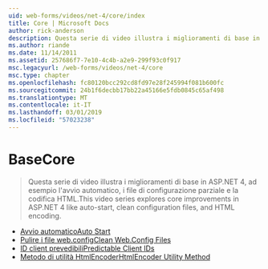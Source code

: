 ```yaml
---
uid: web-forms/videos/net-4/core/index
title: Core | Microsoft Docs
author: rick-anderson
description: Questa serie di video illustra i miglioramenti di base in ASP.NET 4, ad esempio l'avvio automatico, i file di configurazione parziale e la codifica HTML.
ms.author: riande
ms.date: 11/14/2011
ms.assetid: 257686f7-7e10-4c4b-a2e9-299f93c0f917
msc.legacyurl: /web-forms/videos/net-4/core
msc.type: chapter
ms.openlocfilehash: fc80120bcc292cd8fd97e28f245994f081b600fc
ms.sourcegitcommit: 24b1f6decbb17bb22a45166e5fdb0845c65af498
ms.translationtype: MT
ms.contentlocale: it-IT
ms.lasthandoff: 03/01/2019
ms.locfileid: "57023238"
---
```

<a name="core"></a><span data-ttu-id="440a2-103">Base</span><span class="sxs-lookup"><span data-stu-id="440a2-103">Core</span></span>
====================
> <span data-ttu-id="440a2-104">Questa serie di video illustra i miglioramenti di base in ASP.NET 4, ad esempio l'avvio automatico, i file di configurazione parziale e la codifica HTML.</span><span class="sxs-lookup"><span data-stu-id="440a2-104">This video series explores core improvements in ASP.NET 4 like auto-start, clean configuration files, and HTML encoding.</span></span>


- [<span data-ttu-id="440a2-105">Avvio automatico</span><span class="sxs-lookup"><span data-stu-id="440a2-105">Auto Start</span></span>](aspnet-4-quick-hit-auto-start.md)
- [<span data-ttu-id="440a2-106">Pulire i file web.config</span><span class="sxs-lookup"><span data-stu-id="440a2-106">Clean Web.Config Files</span></span>](aspnet-4-quick-hit-clean-webconfig-files.md)
- [<span data-ttu-id="440a2-107">ID client prevedibili</span><span class="sxs-lookup"><span data-stu-id="440a2-107">Predictable Client IDs</span></span>](aspnet-4-quick-hit-predictable-client-ids.md)
- [<span data-ttu-id="440a2-108">Metodo di utilità HtmlEncoder</span><span class="sxs-lookup"><span data-stu-id="440a2-108">HtmlEncoder Utility Method</span></span>](aspnet-4-quick-hit-the-htmlencoder-utility-method.md)
